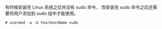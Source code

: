 有时候安装完 Linux 系统之后并没有 sudo 命令， 而安装完 sudo 命令之后还需要将用户添加到 sudo 组中才能使用。
```shell
# usermod -a -G YourUserName sudo
```